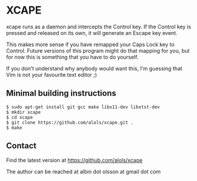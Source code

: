 XCAPE
=====

xcape runs as a daemon and intercepts the Control key. If the 
Control key is pressed and released on its own, it will generate an Escape
key event.

This makes more sense if you have remapped your Caps Lock key to Control.
Future versions of this program might do that mapping for you, but for now
this is something that you have to do yourself.

If you don't understand why anybody would want this, I'm guessing that Vim
is not your favourite text editor ;)

Minimal building instructions
-----------------------------

    $ sudo apt-get install git gcc make libx11-dev libxtst-dev
    $ mkdir xcape
    $ cd xcape
    $ git clone https://github.com/alols/xcape.git .
    $ make

Contact
-------

Find the latest version at
https://github.com/alols/xcape

The author can be reached at
albin dot olsson at gmail dot com
